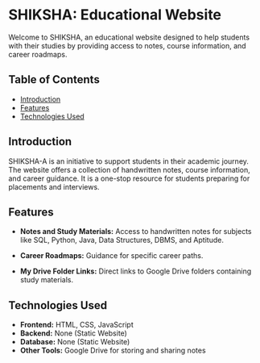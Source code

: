 # SHIKSHA: Educational Website

Welcome to SHIKSHA, an educational website designed to help students with their studies by providing access to notes, course information, and career roadmaps.

## Table of Contents
- [Introduction](#introduction)
- [Features](#features)
- [Technologies Used](#technologies-used)



## Introduction
SHIKSHA-A is an initiative to support students in their academic journey. The website offers a collection of handwritten notes, course information, and career guidance. It is a one-stop resource for students preparing for placements and interviews.

## Features
- **Notes and Study Materials:** Access to handwritten notes for subjects like SQL, Python, Java, Data Structures, DBMS, and Aptitude.

- **Career Roadmaps:** Guidance for specific career paths.
- **My Drive Folder Links:** Direct links to Google Drive folders containing study materials.

## Technologies Used
- **Frontend:** HTML, CSS, JavaScript
- **Backend:** None (Static Website)
- **Database:** None (Static Website)
- **Other Tools:** Google Drive for storing and sharing notes



